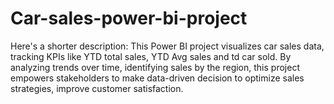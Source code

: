 # Car-sales-power-bi-project
Here's a shorter description:  This Power BI project visualizes car sales data, tracking KPIs like YTD total sales, YTD Avg sales and td car sold. By analyzing trends over time, identifying sales by the region, this project empowers stakeholders to make data-driven decision to optimize sales strategies, improve customer satisfaction.
